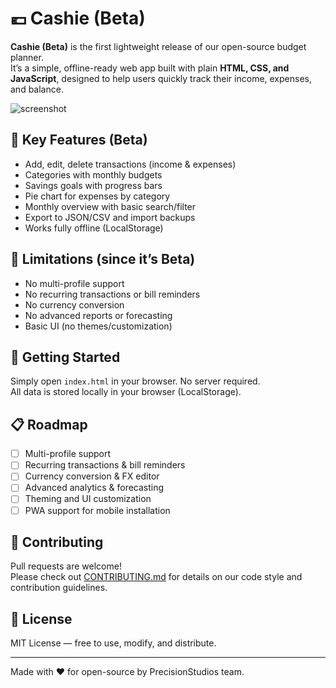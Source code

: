 # 💶 Cashie (Beta)

**Cashie (Beta)** is the first lightweight release of our open-source budget planner.  
It’s a simple, offline-ready web app built with plain **HTML, CSS, and JavaScript**, designed to help users quickly track their income, expenses, and balance.

![screenshot](screenshot.png)

## 🔑 Key Features (Beta)
- Add, edit, delete transactions (income & expenses)
- Categories with monthly budgets
- Savings goals with progress bars
- Pie chart for expenses by category
- Monthly overview with basic search/filter
- Export to JSON/CSV and import backups
- Works fully offline (LocalStorage)

## 🚧 Limitations (since it’s Beta)
- No multi-profile support
- No recurring transactions or bill reminders
- No currency conversion
- No advanced reports or forecasting
- Basic UI (no themes/customization)

## 🚀 Getting Started
Simply open `index.html` in your browser. No server required.  
All data is stored locally in your browser (LocalStorage).

## 📋 Roadmap
- [ ] Multi-profile support
- [ ] Recurring transactions & bill reminders
- [ ] Currency conversion & FX editor
- [ ] Advanced analytics & forecasting
- [ ] Theming and UI customization
- [ ] PWA support for mobile installation

## 🤝 Contributing
Pull requests are welcome!  
Please check out [CONTRIBUTING.md](CONTRIBUTING.md) for details on our code style and contribution guidelines.

## 📄 License
MIT License — free to use, modify, and distribute.

---

Made with ❤️ for open-source by PrecisionStudios team.
